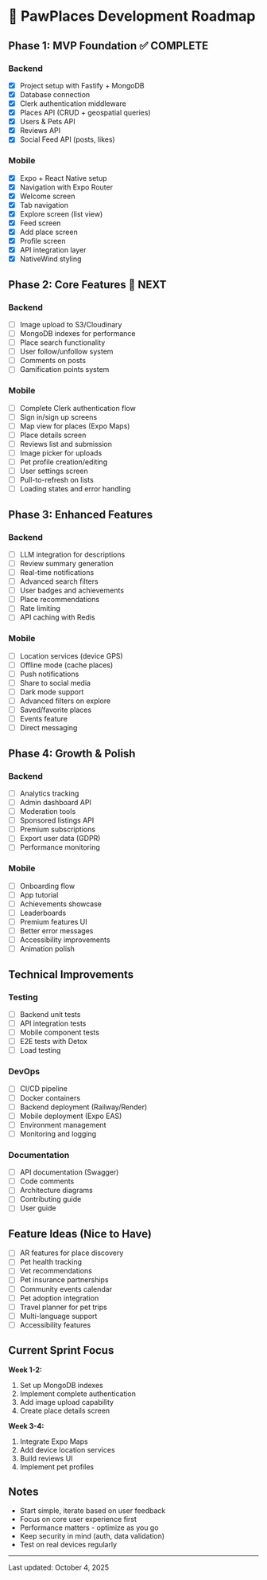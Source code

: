 # 🐾 PawPlaces Development Roadmap

## Phase 1: MVP Foundation ✅ COMPLETE

### Backend
- [x] Project setup with Fastify + MongoDB
- [x] Database connection
- [x] Clerk authentication middleware
- [x] Places API (CRUD + geospatial queries)
- [x] Users & Pets API
- [x] Reviews API
- [x] Social Feed API (posts, likes)

### Mobile
- [x] Expo + React Native setup
- [x] Navigation with Expo Router
- [x] Welcome screen
- [x] Tab navigation
- [x] Explore screen (list view)
- [x] Feed screen
- [x] Add place screen
- [x] Profile screen
- [x] API integration layer
- [x] NativeWind styling

## Phase 2: Core Features 🔄 NEXT

### Backend
- [ ] Image upload to S3/Cloudinary
- [ ] MongoDB indexes for performance
- [ ] Place search functionality
- [ ] User follow/unfollow system
- [ ] Comments on posts
- [ ] Gamification points system

### Mobile
- [ ] Complete Clerk authentication flow
- [ ] Sign in/sign up screens
- [ ] Map view for places (Expo Maps)
- [ ] Place details screen
- [ ] Reviews list and submission
- [ ] Image picker for uploads
- [ ] Pet profile creation/editing
- [ ] User settings screen
- [ ] Pull-to-refresh on lists
- [ ] Loading states and error handling

## Phase 3: Enhanced Features

### Backend
- [ ] LLM integration for descriptions
- [ ] Review summary generation
- [ ] Real-time notifications
- [ ] Advanced search filters
- [ ] User badges and achievements
- [ ] Place recommendations
- [ ] Rate limiting
- [ ] API caching with Redis

### Mobile
- [ ] Location services (device GPS)
- [ ] Offline mode (cache places)
- [ ] Push notifications
- [ ] Share to social media
- [ ] Dark mode support
- [ ] Advanced filters on explore
- [ ] Saved/favorite places
- [ ] Events feature
- [ ] Direct messaging

## Phase 4: Growth & Polish

### Backend
- [ ] Analytics tracking
- [ ] Admin dashboard API
- [ ] Moderation tools
- [ ] Sponsored listings API
- [ ] Premium subscriptions
- [ ] Export user data (GDPR)
- [ ] Performance monitoring

### Mobile
- [ ] Onboarding flow
- [ ] App tutorial
- [ ] Achievements showcase
- [ ] Leaderboards
- [ ] Premium features UI
- [ ] Better error messages
- [ ] Accessibility improvements
- [ ] Animation polish

## Technical Improvements

### Testing
- [ ] Backend unit tests
- [ ] API integration tests
- [ ] Mobile component tests
- [ ] E2E tests with Detox
- [ ] Load testing

### DevOps
- [ ] CI/CD pipeline
- [ ] Docker containers
- [ ] Backend deployment (Railway/Render)
- [ ] Mobile deployment (Expo EAS)
- [ ] Environment management
- [ ] Monitoring and logging

### Documentation
- [ ] API documentation (Swagger)
- [ ] Code comments
- [ ] Architecture diagrams
- [ ] Contributing guide
- [ ] User guide

## Feature Ideas (Nice to Have)

- [ ] AR features for place discovery
- [ ] Pet health tracking
- [ ] Vet recommendations
- [ ] Pet insurance partnerships
- [ ] Community events calendar
- [ ] Pet adoption integration
- [ ] Travel planner for pet trips
- [ ] Multi-language support
- [ ] Accessibility features

## Current Sprint Focus

**Week 1-2:**
1. Set up MongoDB indexes
2. Implement complete authentication
3. Add image upload capability
4. Create place details screen

**Week 3-4:**
1. Integrate Expo Maps
2. Add device location services
3. Build reviews UI
4. Implement pet profiles

## Notes

- Start simple, iterate based on user feedback
- Focus on core user experience first
- Performance matters - optimize as you go
- Keep security in mind (auth, data validation)
- Test on real devices regularly

---

Last updated: October 4, 2025
